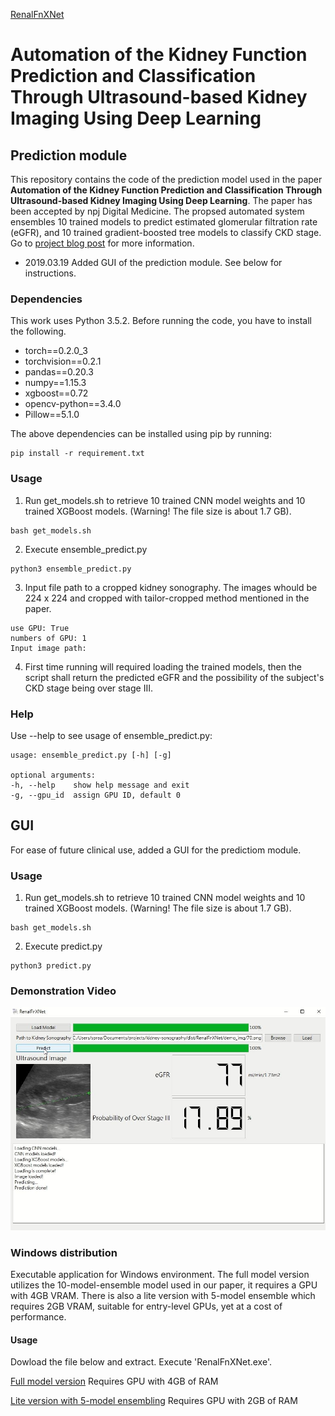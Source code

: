 [RenalFnXNet](/ico/ico_win_background.png)
# Automation of the Kidney Function Prediction and Classification Through Ultrasound-based Kidney Imaging Using Deep Learning


## Prediction module
This repository contains the code of the prediction model used in the paper **Automation of the Kidney Function Prediction and Classification Through Ultrasound-based Kidney Imaging Using Deep Learning**. The paper has been accepted by npj Digital Medicine.
The propsed automated system ensembles 10 trained models to predict estimated glomerular filtration rate (eGFR), and 10 trained gradient-boosted tree models to classify CKD stage.
Go to [project blog post](https://spreadwyvern.github.io/projects/kidney/egfr/) for more information.

- 2019.03.19
Added GUI of the prediction module. See below for instructions.

### Dependencies
This work uses Python 3.5.2. Before running the code, you have to install the following.
- torch==0.2.0_3
- torchvision==0.2.1
- pandas==0.20.3
- numpy==1.15.3
- xgboost==0.72
- opencv-python==3.4.0
- Pillow==5.1.0

The above dependencies can be installed using pip by running:
```
pip install -r requirement.txt
```

### Usage
1. Run get_models.sh to retrieve 10 trained CNN model weights and 10 trained XGBoost models. (Warning! The file size is about 1.7 GB).
```
bash get_models.sh
```
2. Execute ensemble_predict.py
```
python3 ensemble_predict.py
```
3. Input file path to a cropped kidney sonography. The images whould be 224 x 224 and cropped with tailor-cropped method mentioned in the paper.
```
use GPU: True
numbers of GPU: 1
Input image path:
```
4. First time running will required loading the trained models, then the script shall return the predicted eGFR and the possibility of the subject's CKD stage being over stage III.

### Help
Use --help to see usage of ensemble_predict.py:
```
usage: ensemble_predict.py [-h] [-g]

optional arguments:
-h, --help    show help message and exit
-g, --gpu_id  assign GPU ID, default 0
```

## GUI
For ease of future clinical use, added a GUI for the predictiom module.

### Usage
1. Run get_models.sh to retrieve 10 trained CNN model weights and 10 trained XGBoost models. (Warning! The file size is about 1.7 GB).
```
bash get_models.sh
```
2. Execute predict.py
```
python3 predict.py
```

### Demonstration Video
[![Video](GUI.jpg)](https://drive.google.com/file/d/1ZA_Six_tb08KlZSlzHtbEbx7K01fn_xA/preview)

### Windows distribution
Executable application for Windows environment. The full model version utilizes the 10-model-ensemble model used in our paper, it requires a GPU with 4GB VRAM. There is also a lite version with 5-model ensemble which requires 2GB VRAM, suitable for entry-level GPUs, yet at a cost of performance.
#### Usage
Dowload the file below and extract. Execute 'RenalFnXNet.exe'.

[Full model version](https://drive.google.com/file/d/1Z8sPhdyFDz90-AZOTdenYmC8xNrQSK0C/view?usp=sharing)
Requires GPU with 4GB of RAM

[Lite version with 5-model ensembling](https://drive.google.com/file/d/1ZCcpfp17kTvy3AVVxPYp78C-gHUk-jUG/view?usp=sharing)
Requires GPU with 2GB of RAM